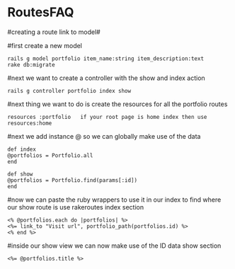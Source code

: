 # RoutesFAQ

#creating a route link to model#

#first create a new model 
    
    rails g model portfolio item_name:string item_description:text
    rake db:migrate

#next we want to create a controller with the show and index action
  
    rails g controller portfolio index show
    
#next thing we want to do is create the resources for all the portfolio routes

    resources :portfolio   if your root page is home index then use resources:home
   
#next we add instance @ so we can globally make use of the data

    def index
    @portfolios = Portfolio.all
    end

    def show
    @portfolios = Portfolio.find(params[:id])
    end
    
#now we can paste the ruby wrappers to use it in our index
to find where our show route is use rakeroutes
index section

    <% @portfolios.each do |portfolios| %>
    <%= link_to "Visit url", portfolio_path(portfolios.id) %>
    <% end %>
    
#inside our show view we can now make use of the ID data 
show section

    <%= @portfolios.title %>
